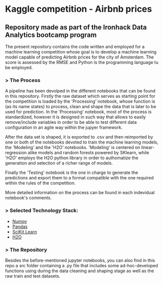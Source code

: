 # Kaggle competition - Airbnb prices
## Repository made as part of the Ironhack Data Analytics bootcamp program

The present repository contains the code written and employed for a machine learning competition whose goal is to develop a machine learning model capable of predicting Airbnb prices for the city of Amsterdam. The score is assessed by the RMSE and Python is the programming language tu be employed.


### > The Process

A pipeline has been devolped in the different notebooks that can be found in this repository. Firstly the raw dataset which serves as starting point for the competition is loaded by the 'Processing' notebook, whose function is (as its name states) to process, clean and shape the data that is later to be used for prediction. In the 'Processing' notebook, most of the process is standardized, however it is designed in such way that allows to easily remove/include variables in order to be able to test different data configuration in an agile way within the jupyer framework.

After the data set is shaped, it is exported to .csv and then reimported by one or both of the notebooks devoted to train the machine learning models, the 'Modeling' and the 'H2O' notebooks. 'Modeling' is centered on linear-regression alike models and random forests powered by SKlearn, while 'H2O' employs the H2O python library in order to authomatize the generation and selection of a richer range of models.

Finally the 'Testing' notebook is the one in charge to generate the predictions and export them to a format compatible with the one required within the rules of the competition.

More detailed information on the process can be found in each indevidual notebook's comments.


### > Selected Technology Stack:

- [Numpy](https://numpy.org/)
- [Pandas](https://pandas.pydata.org/)
- [SciKit Learn](https://scikit-learn.org/stable/)
- [H2O](https://docs.h2o.ai/h2o/latest-stable/h2o-docs/index.html)


### > The Repository

Besides the before-mentioned jupyter notebooks, you can also find in this repo a src folder containing a .py file that includes some ad-hoc-developed functions using during the data cleaning and shaping stage as well as the raw train and test datasets.

